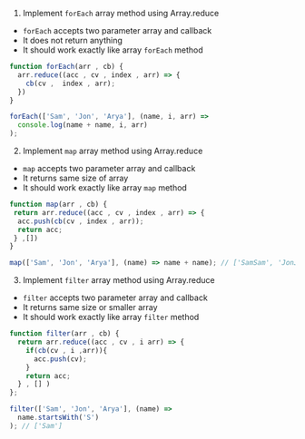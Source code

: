 1. Implement `forEach` array method using Array.reduce

- `forEach` accepts two parameter array and callback
- It does not return anything
- It should work exactly like array `forEach` method

```js
function forEach(arr , cb) {
  arr.reduce((acc , cv , index , arr) => {
    cb(cv ,  index , arr);
  })
}

forEach(['Sam', 'Jon', 'Arya'], (name, i, arr) =>
  console.log(name + name, i, arr)
);
```

2. Implement `map` array method using Array.reduce

- `map` accepts two parameter array and callback
- It returns same size of array
- It should work exactly like array `map` method

```js
function map(arr , cb) {
 return arr.reduce((acc , cv , index , arr) => {
  acc.push(cb(cv , index , arr));
  return acc;
 } ,[])
}

map(['Sam', 'Jon', 'Arya'], (name) => name + name); // ['SamSam', 'JonJon', 'AryaArya']
```

3. Implement `filter` array method using Array.reduce

- `filter` accepts two parameter array and callback
- It returns same size or smaller array
- It should work exactly like array `filter` method

```js
function filter(arr , cb) {
  return arr.reduce((acc , cv , i arr) => {
    if(cb(cv , i ,arr)){
      acc.push(cv);
    }
    return acc;
  } , [] )
};

filter(['Sam', 'Jon', 'Arya'], (name) =>
  name.startsWith('S')
); // ['Sam']
```
